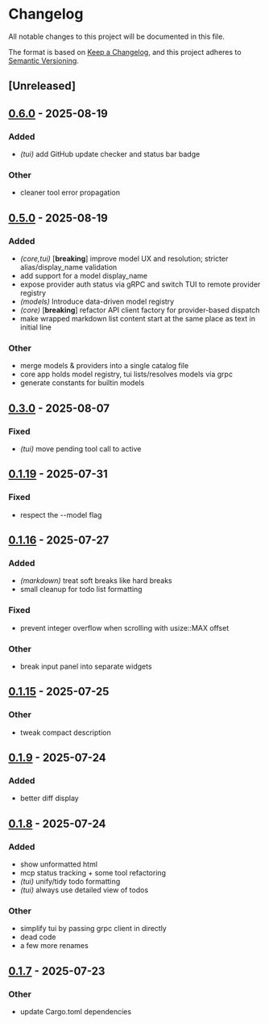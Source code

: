 # Changelog

All notable changes to this project will be documented in this file.

The format is based on [Keep a Changelog](https://keepachangelog.com/en/1.0.0/),
and this project adheres to [Semantic Versioning](https://semver.org/spec/v2.0.0.html).

## [Unreleased]

## [0.6.0](https://github.com/BrendanGraham14/steer/compare/steer-tui-v0.5.0...steer-tui-v0.6.0) - 2025-08-19

### Added

- *(tui)* add GitHub update checker and status bar badge

### Other

- cleaner tool error propagation

## [0.5.0](https://github.com/BrendanGraham14/steer/compare/steer-tui-v0.4.0...steer-tui-v0.5.0) - 2025-08-19

### Added

- *(core,tui)* [**breaking**] improve model UX and resolution; stricter alias/display_name validation
- add support for a model display_name
- expose provider auth status via gRPC and switch TUI to remote provider registry
- *(models)* Introduce data-driven model registry
- *(core)* [**breaking**] refactor API client factory for provider-based dispatch
- make wrapped markdown list content start at the same place as text in initial line

### Other

- merge models & providers into a single catalog file
- core app holds model registry, tui lists/resolves models via grpc
- generate constants for builtin models

## [0.3.0](https://github.com/BrendanGraham14/steer/compare/steer-tui-v0.2.0...steer-tui-v0.3.0) - 2025-08-07

### Fixed

- *(tui)* move pending tool call to active

## [0.1.19](https://github.com/BrendanGraham14/steer/compare/steer-tui-v0.1.18...steer-tui-v0.1.19) - 2025-07-31

### Fixed

- respect the --model flag

## [0.1.16](https://github.com/BrendanGraham14/steer/compare/steer-tui-v0.1.15...steer-tui-v0.1.16) - 2025-07-27

### Added

- *(markdown)* treat soft breaks like hard breaks
- small cleanup for todo list formatting

### Fixed

- prevent integer overflow when scrolling with usize::MAX offset

### Other

- break input panel into separate widgets

## [0.1.15](https://github.com/BrendanGraham14/steer/compare/steer-tui-v0.1.14...steer-tui-v0.1.15) - 2025-07-25

### Other

- tweak compact description

## [0.1.9](https://github.com/BrendanGraham14/steer/compare/steer-tui-v0.1.8...steer-tui-v0.1.9) - 2025-07-24

### Added

- better diff display

## [0.1.8](https://github.com/BrendanGraham14/steer/compare/steer-tui-v0.1.7...steer-tui-v0.1.8) - 2025-07-24

### Added

- show unformatted html
- mcp status tracking + some tool refactoring
- *(tui)* unify/tidy todo formatting
- *(tui)* always use detailed view of todos

### Other

- simplify tui by passing grpc client in directly
- dead code
- a few more renames

## [0.1.7](https://github.com/BrendanGraham14/steer/compare/steer-tui-v0.1.6...steer-tui-v0.1.7) - 2025-07-23

### Other

- update Cargo.toml dependencies
